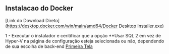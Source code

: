 ## Instalacao do Docker

[Link do Download Direto](https://desktop.docker.com/win/main/amd64/Docker Desktop Installer.exe) 

1 - Executar o instalador e ceritificar que a opção **Usar SQL 2 em vez de Hyper-V na página de configuração esteja selecionada ou não, dependendo de sua escolha de back-end
[Primeira Tela](comandos-instalacao\imagens\instalacao.png)